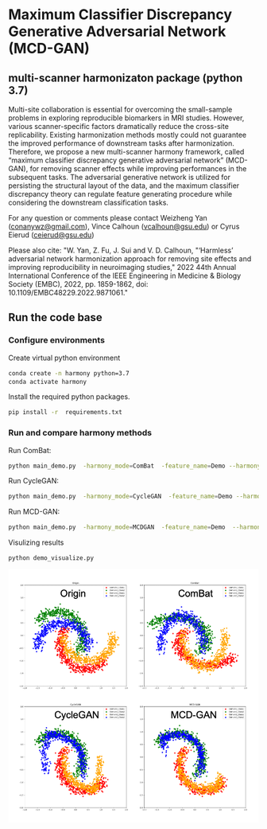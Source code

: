 # Maximum Classifier Discrepancy Generative Adversarial Network (MCD-GAN)
## multi-scanner harmonizaton package (python 3.7)
Multi-site collaboration is essential for overcoming the small-sample problems in exploring reproducible biomarkers in MRI studies. However, various scanner-specific factors dramatically reduce the cross-site replicability. Existing harmonization methods mostly could not guarantee the improved performance of downstream tasks after harmonization. Therefore, we propose a new multi-scanner harmony framework, called “maximum classifier discrepancy generative adversarial network” (MCD-GAN), for removing scanner effects while improving performances in the subsequent tasks. The adversarial generative network is utilized for persisting the structural layout of the data, and the maximum classifier discrepancy theory can regulate feature generating procedure while considering the downstream classification tasks. 

For any question or comments please contact Weizheng Yan (conanywz@gmail.com), Vince Calhoun (vcalhoun@gsu.edu) or Cyrus Eierud (ceierud@gsu.edu)

Please also cite: "W. Yan, Z. Fu, J. Sui and V. D. Calhoun, "‘Harmless’ adversarial network harmonization approach for removing site effects and improving reproducibility in neuroimaging studies," 2022 44th Annual International Conference of the IEEE Engineering in Medicine & Biology Society (EMBC), 2022, pp. 1859-1862, doi: 10.1109/EMBC48229.2022.9871061."


## Run the code base
### Configure environments
Create virtual python environment
```sh
conda create -n harmony python=3.7
conda activate harmony
```
Install the required python packages.
```sh
pip install -r  requirements.txt
```

### Run and compare harmony methods 
Run ComBat: 
```sh
python main_demo.py  -harmony_mode=ComBat  -feature_name=Demo --harmony_retrain=1
```
Run CycleGAN:
```sh
python main_demo.py  -harmony_mode=CycleGAN  -feature_name=Demo --harmony_retrain=1
```
Run MCD-GAN:
```sh
python main_demo.py  -harmony_mode=MCDGAN  -feature_name=Demo  --harmony_retrain=1 --lambda_discrepancy_control=3.2
```
Visulizing results
```sh
python demo_visualize.py
```
![Methods Comparison](./code/result/Picture1.png)
